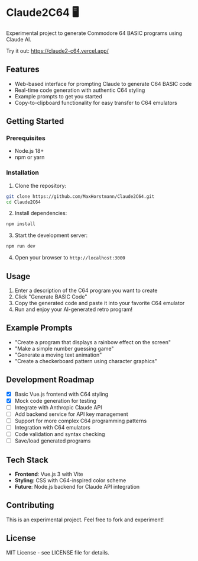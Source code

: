 # Claude2C64 🖥️

Experimental project to generate Commodore 64 BASIC programs using Claude AI.

Try it out: https://claude2-c64.vercel.app/

## Features

- Web-based interface for prompting Claude to generate C64 BASIC code
- Real-time code generation with authentic C64 styling
- Example prompts to get you started
- Copy-to-clipboard functionality for easy transfer to C64 emulators

## Getting Started

### Prerequisites

- Node.js 18+ 
- npm or yarn

### Installation

1. Clone the repository:
```bash
git clone https://github.com/MaxHorstmann/Claude2C64.git
cd Claude2C64
```

2. Install dependencies:
```bash
npm install
```

3. Start the development server:
```bash
npm run dev
```

4. Open your browser to `http://localhost:3000`

## Usage

1. Enter a description of the C64 program you want to create
2. Click "Generate BASIC Code" 
3. Copy the generated code and paste it into your favorite C64 emulator
4. Run and enjoy your AI-generated retro program!

## Example Prompts

- "Create a program that displays a rainbow effect on the screen"
- "Make a simple number guessing game"
- "Generate a moving text animation"
- "Create a checkerboard pattern using character graphics"

## Development Roadmap

- [x] Basic Vue.js frontend with C64 styling
- [x] Mock code generation for testing
- [ ] Integrate with Anthropic Claude API
- [ ] Add backend service for API key management
- [ ] Support for more complex C64 programming patterns
- [ ] Integration with C64 emulators
- [ ] Code validation and syntax checking
- [ ] Save/load generated programs

## Tech Stack

- **Frontend**: Vue.js 3 with Vite
- **Styling**: CSS with C64-inspired color scheme
- **Future**: Node.js backend for Claude API integration

## Contributing

This is an experimental project. Feel free to fork and experiment!

## License

MIT License - see LICENSE file for details.
